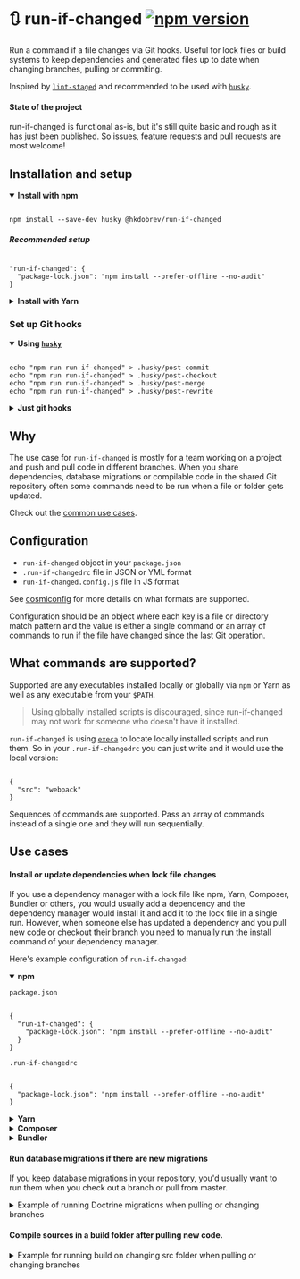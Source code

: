 # 🔃 run-if-changed [![npm version](https://img.shields.io/npm/v/@hkdobrev/run-if-changed.svg)](https://www.npmjs.com/package/@hkdobrev/run-if-changed)

Run a command if a file changes via Git hooks.
Useful for lock files or build systems to keep dependencies and generated files up to date when changing branches, pulling or commiting.

Inspired by [`lint-staged`](https://github.com/okonet/lint-staged) and recommended to be used with [`husky`](https://github.com/typicode/husky).

#### State of the project

run-if-changed is functional as-is, but it's still quite basic and rough as it has just been published. So issues, feature requests and pull requests are most welcome!

## Installation and setup

<details open>
<summary><b>Install with npm</b></summary>

<pre><code class="language-shell">
npm install --save-dev husky @hkdobrev/run-if-changed
</code></pre>

<h5>Recommended setup</h5>

<pre><code class="language-json">
"run-if-changed": {
  "package-lock.json": "npm install --prefer-offline --no-audit"
}
</code></pre>
</details>

<details>
<summary><b>Install with Yarn</b></summary>

<pre><code class="language-shell">
yarn add --dev husky @hkdobrev/run-if-changed
</code></pre>

<h5>Recommended setup</h5>

<pre><code class="language-json">
"run-if-changed": {
  "yarn.lock": "yarn install --prefer-offline --pure-lockfile --color=always"
}
</code></pre>
</details>

### Set up Git hooks

<details open>
<summary><b>Using <a href="https://typicode.github.io/husky/"><code>husky</code></a></b></summary>

<pre><code class="language-shell">
echo "npm run run-if-changed" > .husky/post-commit
echo "npm run run-if-changed" > .husky/post-checkout
echo "npm run run-if-changed" > .husky/post-merge
echo "npm run run-if-changed" > .husky/post-rewrite
</code></pre>

</details>

<details>
<summary><b>Just git hooks</b></summary>

<pre><code class="language-shell">
echo "npm run run-if-changed" >> .git/hooks/post-commit && chmod +x .git/hooks/post-commit
echo "npm run run-if-changed" >> .git/hooks/post-checkout && chmod +x .git/hooks/post-checkout
echo "npm run run-if-changed" >> .git/hooks/post-merge && chmod +x .git/hooks/post-merge
echo "npm run run-if-changed" >> .git/hooks/post-rewrite && chmod +x .git/hooks/post-rewrite
</code></pre>

</details>

## Why

The use case for `run-if-changed` is mostly for a team working on a project and push and pull code in different branches. When you share dependencies, database migrations or compilable code in the shared Git repository often some commands need to be run when a file or folder gets updated.

Check out the [common use cases](#use-cases).

## Configuration

- `run-if-changed` object in your `package.json`
- `.run-if-changedrc` file in JSON or YML format
- `run-if-changed.config.js` file in JS format

See [cosmiconfig](https://github.com/davidtheclark/cosmiconfig) for more details on what formats are supported.

Configuration should be an object where each key is a file or directory match pattern and the value is either a single command or an array of commands to run if the file have changed since the last Git operation.

## What commands are supported?

Supported are any executables installed locally or globally via `npm` or Yarn as well as any executable from your `$PATH`.

> Using globally installed scripts is discouraged, since run-if-changed may not work for someone who doesn't have it installed.

`run-if-changed` is using [`execa`](https://github.com/sindresorhus/execa) to locate locally installed scripts and run them. So in your `.run-if-changedrc` you can just write and it would use the local version:

<pre><code class="language-json">
{
  "src": "webpack"
}
</code></pre>

Sequences of commands are supported. Pass an array of commands instead of a single one and they will run sequentially.

## Use cases

#### Install or update dependencies when lock file changes

If you use a dependency manager with a lock file like npm, Yarn, Composer, Bundler or others, you would usually add a dependency and the dependency manager would install it and add it to the lock file in a single run. However, when someone else has updated a dependency and you pull new code or checkout their branch you need to manually run the install command of your dependency manager.

Here's example configuration of `run-if-changed`:

<details open>
<summary><b>npm</b></summary>

<code>package.json</code>

<pre><code class="language-json">
{
  "run-if-changed": {
    "package-lock.json": "npm install --prefer-offline --no-audit"
  }
}
</code></pre>

<code>.run-if-changedrc</code>

<pre><code class="language-json">
{
  "package-lock.json": "npm install --prefer-offline --no-audit"
}
</code></pre>

</details>

<details>
<summary><b>Yarn</b></summary>

<code>package.json</code>

<pre><code class="language-json">
{
  "run-if-changed": {
    "yarn.lock": "yarn install --prefer-offline --pure-lockfile --color=always"
  }
}
</code></pre>

<code>.run-if-changedrc</code>

<pre><code class="language-json">
{
  "yarn.lock": "yarn install --prefer-offline --pure-lockfile --color=always"
}
</code></pre>

</details>

<details>
<summary><b>Composer</b></summary>

<code>package.json</code>

<pre><code class="language-json">
{
  "run-if-changed": {
    "composer.lock": "composer install --ignore-platform-reqs --ansi"
  }
}
</code></pre>

</details>

<details>
<summary><b>Bundler</b></summary>

<code>package.json</code>

<pre><code class="language-json">
{
  "run-if-changed": {
    "Gemfile.lock": "bundle install"
  }
}
</code></pre>

</details>

#### Run database migrations if there are new migrations

If you keep database migrations in your repository, you'd usually want to run them when you check out a branch or pull from master.

<details>
<summary>Example of running Doctrine migrations when pulling or changing branches</summary>

<code>package.json</code>

<pre><code class="language-json">
{
  "run-if-changed": {
    "migrations": "./console db:migrate --allow-no-migration --no-interaction"
  }
}
</code></pre>

</details>

#### Compile sources in a build folder after pulling new code.

<details>
<summary>Example for running build on changing src folder when pulling or changing branches</summary>

<code>package.json</code>

<pre><code class="language-json">
{
  "run-if-changed": {
    "src": "npm run build"
  }
}
</code></pre>

</details>
